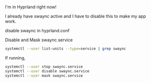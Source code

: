 I'm in Hyprland right now!

I already have swaync active and I have to disable this to make my app work.

disable swaync in hyprland.conf

Disable and Mask swaync.service

```bash
systemctl --user list-units --type=service | grep swaync
```

If running,

```bash
systemctl --user stop swaync.service
systemctl --user disable swaync.service
systemctl --user mask swaync.service
```
